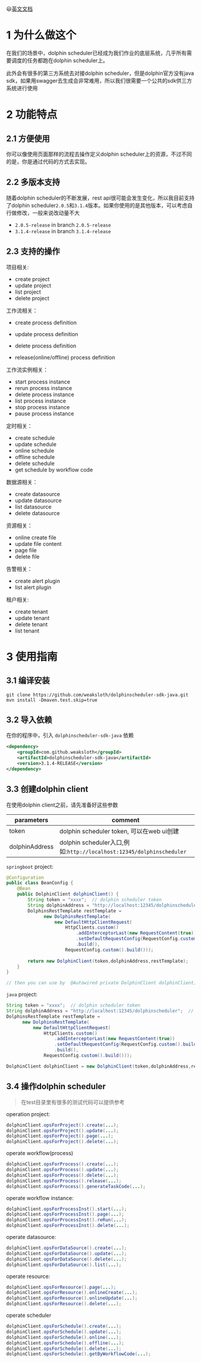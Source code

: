😃[英文文档](README.md)

# 1 为什么做这个

在我们的场景中，dolphin scheduler已经成为我们作业的底层系统，几乎所有需要调度的任务都跑在dolphin scheduler上。

此外会有很多的第三方系统去对接dolphin scheduler，但是dolphin官方没有java sdk，如果用swagger去生成会非常难用，所以我们很需要一个公共的sdk供三方系统进行使用



# 2 功能特点

## 2.1 方便使用

你可以像使用页面那样的流程去操作定义dolphin scheduler上的资源，不过不同的是，你是通过代码的方式去实现。

## 2.2 多版本支持

随着dolphin scheduler的不断发展，rest api很可能会发生变化，所以我目前支持了dolphin scheduler`2.0.5`和`3.1.4`版本。如果你使用的是其他版本，可以考虑自行做修改，一般来说改动量不大

* `2.0.5-release` in branch `2.0.5-release`
* `3.1.4-release` in branch `3.1.4-release`

## 2.3 支持的操作

项目相关:

* create project
* update project
* list project
* delete project



工作流相关：

* create process definition

* update process definition

* delete process definition

* release(online/offline) process definition

  

工作流实例相关：

* start process instance
* rerun process instance
* delete process instance
* list process instance
* stop process instance
* pause process instance



定时相关：

* create schedule
* update schedule
* online schedule
* offline schedule
* delete schedule
* get schedule by workflow code



数据源相关：

* create datasource
* update datasource
* list datasource
* delete datasource



资源相关：

* online create file
* update file content
* page file
* delete file




告警相关：

* create alert plugin
* list alert plugin



租户相关:

* create tenant
* update tenant
* delete tenant
* list tenant



# 3 使用指南

## 3.1 编译安装

```shell
git clone https://github.com/weaksloth/dolphinscheduler-sdk-java.git
mvn install -Dmaven.test.skip=true 
```



## 3.2 导入依赖

在你的程序中，引入 `dolphinscheduler-sdk-java` 依赖

```xml
<dependency>
    <groupId>com.github.weaksloth</groupId>
    <artifactId>dolphinscheduler-sdk-java</artifactId>
    <version>3.1.4-RELEASE</version>
</dependency>
```



## 3.3 创建dolphin client

在使用dolphin client之前，请先准备好这些参数

| parameters     | comment                                                      |
| -------------- | ------------------------------------------------------------ |
| token          | dolphin scheduler token, 可以在web ui创建                    |
| dolphinAddress | dolphin scheduler入口,例如:`http://localhost:12345/dolphinscheduler` |



`springboot` project:

```java
@Configuration
public class BeanConfig {
    @Bean
    public DolphinClient dolphinClient() {
        String token = "xxxx";	// dolphin scheduler token
        String dolphinAddress = "http://localhost:12345/dolphinscheduler";  // dolphin scheduler address
        DolphinsRestTemplate restTemplate =
              new DolphinsRestTemplate(
                  new DefaultHttpClientRequest(
                      HttpClients.custom()
                          .addInterceptorLast(new RequestContent(true))
                          .setDefaultRequestConfig(RequestConfig.custom().build())
                          .build(),
                      RequestConfig.custom().build()));	
        
        return new DolphinClient(token,dolphinAddress,restTemplate);
    }
} 

// then you can use by  @Autowired private DolphinClient dolphinClient;
```



`java` project:

```java
String token = "xxxx";	// dolphin scheduler token
String dolphinAddress = "http://localhost:12345/dolphinscheduler";  // dolphin scheduler address
DolphinsRestTemplate restTemplate =
      new DolphinsRestTemplate(
          new DefaultHttpClientRequest(
              HttpClients.custom()
                  .addInterceptorLast(new RequestContent(true))
                  .setDefaultRequestConfig(RequestConfig.custom().build())
                  .build(),
              RequestConfig.custom().build()));	

DolphinClient dolphinClient = new DolphinClient(token,dolphinAddress,restTemplate);
```



## 3.4 操作dolphin scheduler

> 在test目录里有很多的测试代码可以提供参考

operation project:

```java
dolphinClient.opsForProject().create(...);
dolphinClient.opsForProject().update(...);
dolphinClient.opsForProject().page(...);
dolphinClient.opsForProject().delete(...);
```



operate workflow(process)

```java
dolphinClient.opsForProcess().create(...);
dolphinClient.opsForProcess().update(...);
dolphinClient.opsForProcess().delete(...);
dolphinClient.opsForProcess().release(...);
dolphinClient.opsForProcess().generateTaskCode(...);
```



operate workflow instance:

```java
dolphinClient.opsForProcessInst().start(...);
dolphinClient.opsForProcessInst().page(...);
dolphinClient.opsForProcessInst().reRun(...);
dolphinClient.opsForProcessInst().delete(...);
```



operate datasource:

```java
dolphinClient.opsForDataSource().create(...);
dolphinClient.opsForDataSource().update(...);
dolphinClient.opsForDataSource().delete(...);
dolphinClient.opsForDataSource().list(...);
```



operate resource:

```java
dolphinClient.opsForResource().page(...);
dolphinClient.opsForResource().onlineCreate(...);
dolphinClient.opsForResource().onlineUpdate(...);
dolphinClient.opsForResource().delete(...);
```



operate scheduler

```java
dolphinClient.opsForSchedule().create(...);
dolphinClient.opsForSchedule().update(...);
dolphinClient.opsForSchedule().online(...);
dolphinClient.opsForSchedule().offline(...);
dolphinClient.opsForSchedule().delete(...);
dolphinClient.opsForSchedule().getByWorkflowCode(...);
```